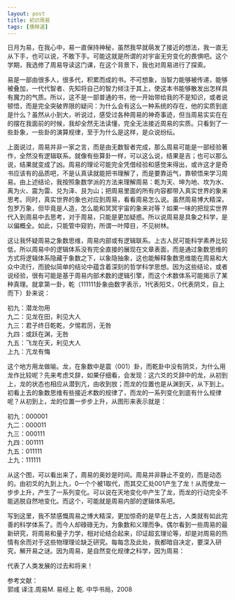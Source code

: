 ```yaml
---
layout: post
title: 初识周易
tags: [儒释道]
---
```

日月为易，在我心中，易一直保持神秘，虽然我早就萌发了接近的想法，我一直无从下手，也可以说，不敢下手。可能这就是所谓的对宇宙无穷变化的畏惧吧。这个学期，我选修了周易导读这门课，在这个背景下，我也对周易进行了探索。

易是一部由很多人，很多代，积累而成的书。不可想象，当智力能够被传递，能够被叠加，一代代智者、先知将自己的智力倾注于其上，使这本书能够散发出怎样具有魔力的气质。所以，这不是一部普通的书，他一开始带给我的不是知识，或者说顿悟，而是完全突破界限的疑问：为什么会有这么一种系统的存在，他的实质到底是什么？虽然从小到大，听说过，感受过各种周易的神奇事迹，但当周易实实在在的摆在我面前的时候，我却全然无法读懂，完全无法接近周易的实质。只看到了一些卦象，一些卦的演算规律，至于为什么是这样，是众说纷纭。

上面说过，周易并非一家之言，而是由无数智者完成，那么周易可能是一部经验著作，全然没有逻辑联系。就像有些算卦一样，可以这么说，结果是吉；也可以那么说，结果就变成了凶。周易的理论可能完全凭借经验和感觉来得出，或许这才是奇书应该有的品质吧，不是认真读就能把书理解了，而是要靠运气，靠顿悟来学习周易。由上述结论，我按照象数学派的方法来理解周易：乾为天、坤为地、坎为水、离为火、震为雷、兑为泽、艮为山；把周易里面的所有内容都带入真实世界的象来思考。同时，真实世界的象也对应到周易，看看周易怎么说。虽然周易博大精深，包罗万象，但毕竟是人造，怎么能和冥冥宇宙的象来对等？如果一味的把现实世界代入到周易中去思考，对于周易，只能是更加疑惑。所以说周易是具象之科学，是以偏概全。如此，只能管中窥豹，所谓一叶障目，不见树林。

这让我怀疑周易之象数思维，周易内部或有逻辑联系。上古人民可能科学素养比较低，所以周易中的逻辑体系没有完全直接的展现在文章表面，而是通过象数思维的方式将逻辑体系隐藏于象数之下，以象隐抽象，这也能解释象数思维能在周易和大众中流行，而貌似简单的结论中蕴含着深刻的哲学科学思想。因为这些结论，或者说经验，很有可能是基于周易内部术数的逻辑引擎，而这个术数体系可能揭示了某种真理。就拿第一卦，乾（111111卦象由数字表示，1代表阳爻，0代表阴爻，自上而下）卦来说：

初九：潜龙勿用  
九二：见龙在田，利见大人  
九三：君子终日乾乾，夕惕若厉，无咎  
九四：或跃在渊，无咎  
九五：飞龙在天，利见大人  
上九：亢龙有悔  

这个地方用龙做喻。龙，在象数中是震（001）卦，而乾卦中没有阴爻，为什么用龙作比较呢？先来考虑爻辞，如果仔细看，会发现：这六爻的爻辞中的龙，从初到上，龙的状态也相应从潜到亢，由收到放；而龙的位置也是从渊到天，从下到上。初看上去的象数思维有些接近术数的规律了，而龙的一系列变化到底有什么规律呢？从初到上，龙的位置一步步上升，从图形来表示就是：

初九：000001  
九二：000011  
九三：000111  
九四：001111  
九五：011111  
上九：111111  

从这个图，可以看出来了，周易的奥妙是时间。周易并非静止不变的，而是动态的。由初爻的九到上九，0一个个被1取代，而其交汇处001产生了龙！从而使龙一步步上升，产生了一系列变化。可以说在天地变化中产生了龙，而龙的行动完全不能逃脱自然地变化。而这个，可能就是周易内部的逻辑体系吧。

写到这里，我不禁感慨周易之博大精深，更加惊奇的是早在上古，人类就有如此完善的科学体系了。而今人却碌碌无为，为象数和义理而争。偶尔看到一些周易的最新研究，将周易和量子力学，相对论结合起来，印证超玄理论等，却是对周易的热情有余而对于这些物理理论缺乏研究。每每念及此处，我都暗自决定，要深入研究，解开易之谜。因为周易，是自然变化规律之科学，因为周易：

代表了人类发展的过去和将来！

参考文献：  
  郭彧 译注.周易M. 易经上 乾. 中华书局，2008
